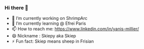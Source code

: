 ### Hi there 👋

<!--
**Skiepy/Skiepy** is a ✨ _special_ ✨ repository because its `README.md` (this file) appears on your GitHub profile.
-->

- 🔭 I’m currently working on ShrimpArc
- 🌱 I’m currently learning @ Efrei Paris
- 📫 How to reach me: https://www.linkedin.com/in/yanis-millier/
- 😄 Nickname : Skiepy aka Skiep
- ⚡ Fun fact: Skiep means sheep in Frisian

